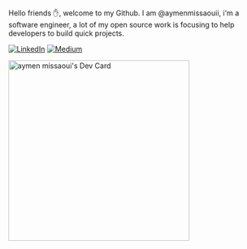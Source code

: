 Hello friends ✋, welcome to my Github. I am @aymenmissaouii, i'm a software engineer, a lot of my open source work is focusing to help developers to build quick projects.


[![LinkedIn](https://img.shields.io/badge/LinkedIn-Connect-blue)](https://www.linkedin.com/in/missaoui-aymen-9011a4154/)
[![Medium](https://img.shields.io/badge/Medium-Connect-blue)](https://medium.com/@developer.aymenmissaoui)

<!--<a href="https://app.daily.dev/Aymenmissaoui"><img src="https://api.daily.dev/devcards/99731628223640e09411060fced61712.png?r=a2e" width="200" alt="aymen missaoui's Dev Card"/></a>-->

<a href="https://app.daily.dev/aymenmissaoui"><img src="https://api.daily.dev/devcards/v2/hhOQkSaP6zhUgiZg62JYh.png?r=jad&type=default" width="356" alt="aymen missaoui's Dev Card"/></a>
